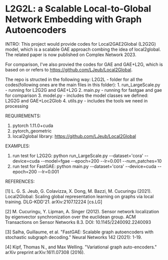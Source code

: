 # L2G2L: a Scalable Local-to-Global Network Embedding with Graph Autoencoders

INTRO:
This project would provide codes for Local2GAE2Global (L2G2G) model, which is a scalable GAE approach combing the idea of local2global. The related paper is now published on Complex Network 2023.

For comparison, I've also provied the codes for GAE and GAE+L2G, which is based on or refers to https://github.com/LJeub/Local2Global.

The repo is structed in the following way:
  L2G2L - folder for all the codes(following ones are the main files in this folder):
    1. run_LargeScale.py - running for L2G2G and GAE+L2G
    2. main.py - running for fastgae and gae for comparison
    3. model.py - includes the model classes we defined: L2G2G and GAE+Loc2Glob
    4. utils.py - includes the tools we need in processing


REQUIREMENTS:
  1. pytorch 1.11.0+cuda
  2. pytorch_geometric
  3. local2global library: https://github.com/LJeub/Local2Global


EXAMPLES:
  1. run test for L2G2G:
         python run_LargeScale.py --dataset='cora' --device=cuda --model=fgae --epoch=200 --lr=0.001 --num_patches=10
  2. run test for FastGAE:
         python main.py --dataset='cora' --device=cuda --epoch=200 --lr=0.001


REFERENCES:

[1] L. G. S. Jeub, G. Colavizza, X. Dong, M. Bazzi, M. Cucuringu (2021). Local2Global: Scaling global representation learning on graphs via local training. DLG-KDD'21.   arXiv:2107.12224 [cs.LG]

[2] M. Cucuringu, Y. Lipman, A. Singer (2012). Sensor network localization by eigenvector synchronization over the euclidean group. ACM Transactions on Sensor Networks 8.3. DOI: 10.1145/2240092.2240093

[3] Salha, Guillaume, et al. "FastGAE: Scalable graph autoencoders with stochastic subgraph decoding." Neural Networks 142 (2021): 1-19.

[4] Kipf, Thomas N., and Max Welling. "Variational graph auto-encoders." arXiv preprint arXiv:1611.07308 (2016).
